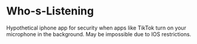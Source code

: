 # Who-s-Listening
Hypothetical iphone app for security when apps like TikTok turn on your microphone in the background. May be impossible due to IOS restrictions.
